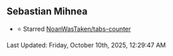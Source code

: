 <h2>Sebastian Mihnea</h2>

<!--RECENT_ACTIVITY:start-->
- ⭐ Starred [NoanWasTaken/tabs-counter](https://github.com/NoanWasTaken/tabs-counter)<br>
<!--RECENT_ACTIVITY:end-->
<!--RECENT_ACTIVITY:last_update-->
Last Updated: Friday, October 10th, 2025, 12:29:47 AM
<!--RECENT_ACTIVITY:last_update_end-->

<!---LOL-STATS-START-HERE--->
<!---LOL-STATS-END-HERE--->
